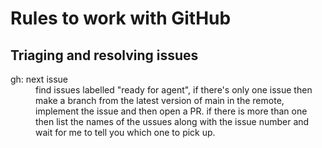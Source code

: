 # Rules to work with GitHub

## Triaging and resolving issues

<dl>
  <dt>gh: next issue</dt>
  <dd>find issues labelled "ready for agent", if there's only one issue then make a branch from the latest version of main in the remote, implement the issue and then open a PR. if there is more than one then list the names of the ussues along with the issue number and wait for me to tell you which one to pick up.</dd>
</dl>
